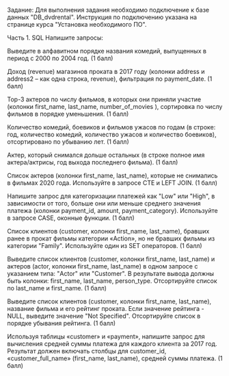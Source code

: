 Задание:
Для выполнения задания необходимо подключение к базе данных "DB_dvdrental". Инструкция по подключению указана на странице курса "Установка необходимого ПО".

Часть 1. SQL
Напишите запросы:

Выведите в алфавитном порядке названия комедий, выпущенных в период с 2000 по 2004 год. (1 балл)

Доход (revenue) магазинов проката в 2017 году (колонки address и address2 – как одна строка, revenue), фильтрация по payment_date. (1 балл)

Top-3 актеров по числу фильмов, в которых они приняли участие (колонки first_name, last_name, number_of_movies ), сортировка по числу фильмов в порядке уменьшения. (1 балл)

Количество комедий, боевиков и фильмов ужасов по годам (в строке: год, количество комедий, количество ужасов и количество боевиков), отсортировано по убыванию лет. (1 балл)

Актер, который снимался дольше остальных (в строке полное имя актера/актрисы, год выхода последнего фильма). (1 балл)

Список актеров (колонки first_name, last_name), которые не снимались в фильмах 2020 года. Используйте в запросе CTE и LEFT JOIN. (1 балл)

Напишите запрос для категоризации платежей как "Low" или "High", в зависимости от того, больше они или меньше среднего значения платежа (колонки payment_id, amount, payment_category). Используйте в запросе CASE, оконные функции. (1 балл)

Cписок клиентов (customer, колонки first_name, last_name), бравших ранее в прокат фильмы категории «Action», но не бравших фильмы из категории "Family". Используйте один из SET операторов. (1 балл)

Выведите список клиентов (customer, колонки first_name, last_name) и актеров (actor, колонки first_name, last_name) в одном запросе с указанием типа: "Actor" или "Customer". В результате вывода должны быть колонки: first_name, last_name, person_type. Отсортируйте список по last_name и first_name. (1 балл)

Выведите список клиентов (customer, колонки first_name, last_name), название фильма и его рейтинг проката. Если значение рейтинга - NULL, выведите значение "Not Specified". Отсортируйте список в порядке убывания рейтинга. (1 балл)

Используя таблицы «customer» и «payment», напишите запрос для вычисления средней суммы платежа для каждого клиента за 2017 год. Результат должен включать столбцы для customer_id, «customer_full_name» (first_name, last_name), средней суммы платежа. (1 балл)